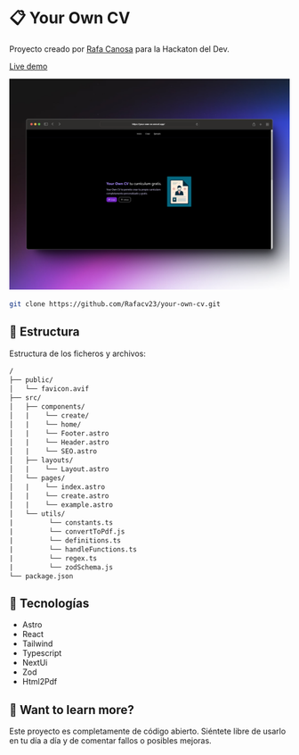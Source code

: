# 📋 Your Own CV

Proyecto creado por [Rafa Canosa](https://github.com/Rafacv23) para la Hackaton del Dev.

[Live demo](https://your-own-cv.vercel.app/)

![Your Own CV preview](public\readme_img.png)

```sh
git clone https://github.com/Rafacv23/your-own-cv.git
```

## 🚀 Estructura

Estructura de los ficheros y archivos:

```text
/
├── public/
│   └── favicon.avif
├── src/
│   ├── components/
│   |    └── create/
│   |    └── home/
│   |    └── Footer.astro
│   |    └── Header.astro
│   |    └── SEO.astro
│   ├── layouts/
│   |    └── Layout.astro
│   └── pages/
│   |    └── index.astro
│   |    └── create.astro
│   |    └── example.astro
│   └── utils/
|         └── constants.ts
|         └── convertToPdf.js
|         └── definitions.ts
|         └── handleFunctions.ts
|         └── regex.ts
|         └── zodSchema.js
└── package.json
```

## 🧞 Tecnologías

- Astro
- React
- Tailwind
- Typescript
- NextUi
- Zod
- Html2Pdf

## 👀 Want to learn more?

Este proyecto es completamente de código abierto. Siéntete libre de usarlo en tu día a día y de comentar fallos o posibles mejoras.
